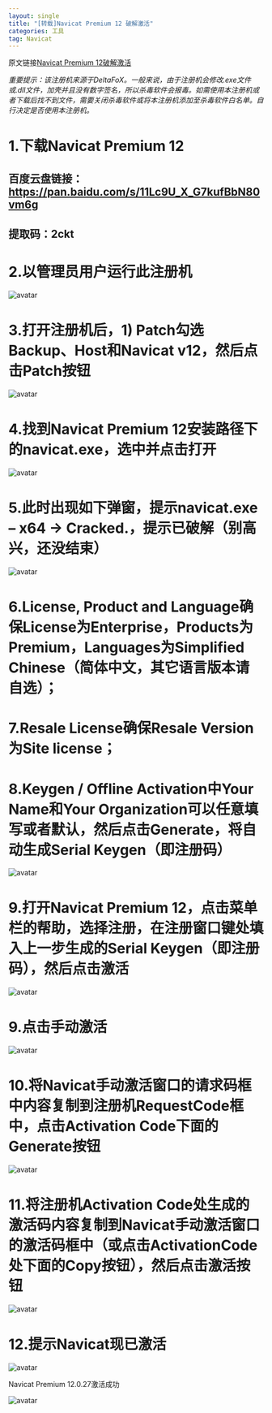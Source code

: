 ```yaml
---
layout: single
title: "[转载]Navicat Premium 12 破解激活"
categories: 工具
tag: Navicat
---
```


原文链接[Navicat Premium 12破解激活](https://www.xjqyc.cn/blog/25.html)

*重要提示：该注册机来源于DeltaFoX。一般来说，由于注册机会修改.exe文件或.dll文件，加壳并且没有数字签名，所以杀毒软件会报毒。如需使用本注册机或者下载后找不到文件，需要关闭杀毒软件或将本注册机添加至杀毒软件白名单。自行决定是否使用本注册机。*
# 1.下载Navicat Premium 12
## 百度云盘链接：https://pan.baidu.com/s/11Lc9U_X_G7kufBbN80vm6g 
## 提取码：2ckt 

# 2.以管理员用户运行此注册机
![avatar](/assets/images/2020060203094120.png)
# 3.打开注册机后，1) Patch勾选Backup、Host和Navicat v12，然后点击Patch按钮
![avatar](/assets/images/2020060203105626.png)

# 4.找到Navicat Premium 12安装路径下的navicat.exe，选中并点击打开
![avatar](/assets/images/2020060203120435.png)

# 5.此时出现如下弹窗，提示navicat.exe – x64 -> Cracked.，提示已破解（别高兴，还没结束）
![avatar](/assets/images/2020060203123525.png)

# 6.License, Product and Language确保License为Enterprise，Products为Premium，Languages为Simplified Chinese（简体中文，其它语言版本请自选）；

# 7.Resale License确保Resale Version为Site license；

# 8.Keygen / Offline Activation中Your Name和Your Organization可以任意填写或者默认，然后点击Generate，将自动生成Serial Keygen（即注册码）
![avatar](/assets/images/2020060203132673.png)
# 9.打开Navicat Premium 12，点击菜单栏的帮助，选择注册，在注册窗口键处填入上一步生成的Serial Keygen（即注册码），然后点击激活
![avatar](/assets/images/2020060203140882.png)
# 9.点击手动激活
![avatar](/assets/images/2020060203150125.png)
# 10.将Navicat手动激活窗口的请求码框中内容复制到注册机RequestCode框中，点击Activation Code下面的Generate按钮
![avatar](/assets/images/2020060203153748.png)
# 11.将注册机Activation Code处生成的激活码内容复制到Navicat手动激活窗口的激活码框中（或点击ActivationCode处下面的Copy按钮），然后点击激活按钮
![avatar](/assets/images/2020060203160965.png)
# 12.提示Navicat现已激活
![avatar](/assets/images/2020060203164627.png)

Navicat Premium 12.0.27激活成功

![avatar](/assets/images/2020060203171698.png)
